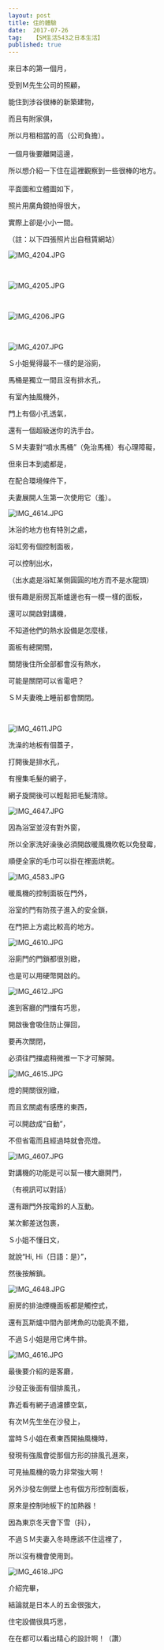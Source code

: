 ```yaml
---
layout: post
title: 住的體驗
date:  2017-07-26
tag:   【SM生活543之日本生活】
published: true 
---
```

<p>來日本的第一個月，</p>

<p>受到Ｍ先生公司的照顧，</p>

<p>能住到涉谷很棒的新築建物，</p>

<p>而且有附家俱，</p>

<p>所以月租相當的高（公司負擔）。<br>
<br>
一個月後要離開這邊，</p>

<p>所以想介紹一下住在這裡觀察到一些很棒的地方。<br>
<br>
平面圖和立體圖如下，</p>

<p>照片用廣角鏡拍得很大，</p>

<p>實際上卻是小小一間。</p>

<p>（註：以下四張照片出自租賃網站）</p>

<p><img alt="IMG_4204.JPG" src="https://pic.pimg.tw/smlife543/1501054727-3494720260.jpg" title="IMG_4204.JPG"></p>

<p>&nbsp;</p>

<p><img alt="IMG_4205.JPG" src="https://pic.pimg.tw/smlife543/1501054729-3185780117.jpg" title="IMG_4205.JPG"></p>

<p>&nbsp;</p>

<p><img alt="IMG_4206.JPG" src="https://pic.pimg.tw/smlife543/1501054730-661906133.jpg" title="IMG_4206.JPG"></p>

<p>&nbsp;</p>

<p><img alt="IMG_4207.JPG" src="https://pic.pimg.tw/smlife543/1501054731-2138466577.jpg" title="IMG_4207.JPG"></p>

<p>Ｓ小姐覺得最不一樣的是浴廁，</p>

<p>馬桶是獨立一間且沒有排水孔，</p>

<p>有室內抽風機外，</p>

<p>門上有個小孔透氣，</p>

<p>還有一個超級迷你的洗手台。</p>

<p>ＳＭ夫妻對“噴水馬桶”（免治馬桶）有心理障礙，</p>

<p>但來日本到處都是，</p>

<p>在配合環境條件下，</p>

<p>夫妻展開人生第一次使用它（羞）。</p>

<p><img alt="IMG_4614.JPG" src="https://pic.pimg.tw/smlife543/1501054769-1806017331_n.jpg" title="IMG_4614.JPG"></p>

<p>沐浴的地方也有特別之處，</p>

<p>浴缸旁有個控制面板，</p>

<p>可以控制出水，</p>

<p>（出水處是浴缸某側圓圓的地方而不是水龍頭）</p>

<p>很有趣是廚房瓦斯爐邊也有一模一樣的面板，</p>

<p>還可以開啟對講機，</p>

<p>不知道他們的熱水設備是怎麼樣，</p>

<p>面板有總開關，</p>

<p>關閉後住所全部都會沒有熱水，</p>

<p>可能是關閉可以省電吧？</p>

<p>ＳＭ夫妻晚上睡前都會關閉。</p>

<p>&nbsp;</p>

<p><img alt="IMG_4611.JPG" src="https://pic.pimg.tw/smlife543/1501054760-1985658322_n.jpg?v=1501054763" title="IMG_4611.JPG"></p>

<p>洗澡的地板有個蓋子，</p>

<p>打開後是排水孔，</p>

<p>有搜集毛髮的網子，</p>

<p>網子旋開後可以輕鬆把毛髮清除。</p>

<p><img alt="IMG_4647.JPG" src="https://pic.pimg.tw/smlife543/1501055445-242448756_n.jpg" title="IMG_4647.JPG"></p>

<p>因為浴室並沒有對外窗，</p>

<p>所以全家洗好澡後必須開啟暖風機吹乾以免發霉，</p>

<p>順便全家的毛巾可以掛在裡面烘乾。</p>

<p><img alt="IMG_4583.JPG" src="https://pic.pimg.tw/smlife543/1501054735-2324022011_n.jpg" title="IMG_4583.JPG"></p>

<p>暖風機的控制面板在門外，</p>

<p>浴室的門有防孩子進入的安全鎖，</p>

<p>在門把上方處比較高的地方。</p>

<p><img alt="IMG_4610.JPG" src="https://pic.pimg.tw/smlife543/1501054746-3288473554_n.jpg" title="IMG_4610.JPG"></p>

<p>浴廁門的門鎖都很別緻，</p>

<p>也是可以用硬幣開啟的。</p>

<p><img alt="IMG_4612.JPG" src="https://pic.pimg.tw/smlife543/1501054765-1408524768_n.jpg?v=1501054767" title="IMG_4612.JPG"></p>

<p>進到客廳的門擋有巧思，</p>

<p>開啟後會吸住防止彈回，</p>

<p>要再次關閉，</p>

<p>必須往門擋處稍微推一下才可解開。</p>

<p><img alt="IMG_4615.JPG" src="https://pic.pimg.tw/smlife543/1501054772-2987488428_n.jpg?v=1501054774" title="IMG_4615.JPG"></p>

<p>燈的開關很別緻，</p>

<p>而且玄關處有感應的東西，</p>

<p>可以開啟成“自動”，</p>

<p>不但省電而且經過時就會亮燈。</p>

<p><img alt="IMG_4607.JPG" src="https://pic.pimg.tw/smlife543/1501054742-1230667949_n.jpg" title="IMG_4607.JPG"></p>

<p>對講機的功能是可以幫一樓大廳開門，</p>

<p>（有視訊可以對話）</p>

<p>還有跟門外按電鈴的人互動。</p>

<p>某次郵差送包裹，</p>

<p>Ｓ小姐不懂日文，</p>

<p>就說“Hi, Hi（日語：是）”，</p>

<p>然後按解鎖。</p>

<p><img alt="IMG_4648.JPG" src="https://pic.pimg.tw/smlife543/1501057240-4135651039_n.jpg" title="IMG_4648.JPG"></p>

<p>廚房的排油煙機面板都是觸控式，</p>

<p>還有瓦斯爐中間內部烤魚的功能真不錯，</p>

<p>不過Ｓ小姐是用它烤牛排。</p>

<p><img alt="IMG_4616.JPG" src="https://pic.pimg.tw/smlife543/1501054775-3084884695_n.jpg" title="IMG_4616.JPG"></p>

<p>最後要介紹的是客廳，</p>

<p>沙發正後面有個排風孔，</p>

<p>靠近看有網子過濾髒空氣，</p>

<p>有次Ｍ先生坐在沙發上，</p>

<p>當時Ｓ小姐在煮東西開抽風機時，</p>

<p>發現有強風會從那個方形的排風孔進來，</p>

<p>可見抽風機的吸力非常強大啊！</p>

<p>另外沙發左側壁上也有個方形控制面板，</p>

<p>原來是控制地板下的加熱器！</p>

<p>因為東京冬天會下雪（抖），</p>

<p>不過ＳＭ夫妻入冬時應該不住這裡了，</p>

<p>所以沒有機會使用到。</p>

<p><img alt="IMG_4618.JPG" src="https://pic.pimg.tw/smlife543/1501054779-3319609894_n.jpg" title="IMG_4618.JPG"></p>

<p>介紹完畢，</p>

<p>結論就是日本人的五金很強大，</p>

<p>住宅設備很具巧思，</p>

<p>在在都可以看出精心的設計啊！（讚）</p>

<p>&nbsp;</p>

